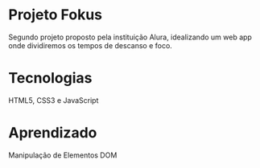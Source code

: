 # Projeto Fokus

Segundo projeto proposto pela instituição Alura, idealizando um web app onde dividiremos os tempos de descanso e foco.

# Tecnologias
HTML5, CSS3 e JavaScript

# Aprendizado
Manipulação de Elementos DOM
